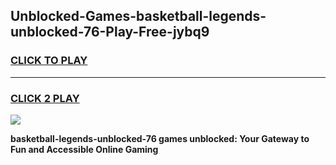 
## Unblocked-Games-basketball-legends-unblocked-76-Play-Free-jybq9
<h3>
<a href="https://premium76.site?title=basketball-legends-unblocked-76&ref=23A">CLICK TO PLAY</a></h3>
<hr>

<h3>
<a href="https://premium76.site?title=basketball-legends-unblocked-76&ref=23A">CLICK 2 PLAY</a>
  
</h3>

<a href="https://premium76.site?title=basketball-legends-unblocked-76&ref=23A"><img src="https://clearcache.store/games.png"></a>


**basketball-legends-unblocked-76 games unblocked: Your Gateway to Fun and Accessible Online Gaming**
